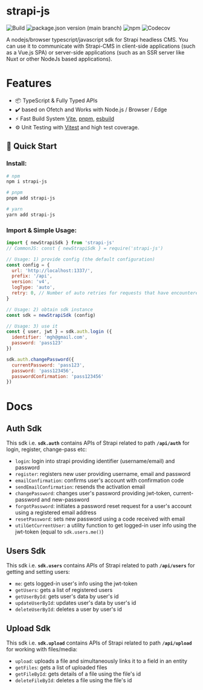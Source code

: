# strapi-js

![Build](https://img.shields.io/github/actions/workflow/status/mohammadGh/strapi-js/build-typecheck-test.yml)
![package.json version (main branch)](https://img.shields.io/github/package-json/v/mohammadGh/strapi-js/main)
![npm](https://img.shields.io/npm/v/strapi-js)
![Codecov](https://img.shields.io/codecov/c/github/mohammadGh/strapi-js)

A nodejs/browser typescript/javascript sdk for Strapi headless CMS. You can use it to communicate with Strapi-CMS in client-side applications (such as a Vue.js SPA) or server-side applications (such as an SSR server like Nuxt or other NodeJs based applications).

# Features

- 📦 TypeScript & Fully Typed APIs
- ✔️ based on Ofetch and Works with Node.js / Browser / Edge
- ⚡️ Fast Build System [Vite](https://github.com/vitejs/vite), [pnpm](https://pnpm.io/), [esbuild](https://github.com/evanw/esbuild)
- ⚙️ Unit Testing with [Vitest](https://github.com/vitest-dev/vitest) and high test coverage.

## 🚀 Quick Start

### Install:

```bash
# npm
npm i strapi-js

# pnpm
pnpm add strapi-js

# yarn
yarn add strapi-js
```

### Import & Simple Usage:

```js
import { newStrapiSdk } from 'strapi-js'
// CommonJS: const { newStrapiSdk } = require('strapi-js')

// Usage: 1) provide config (the default configuration)
const config = {
  url: 'http://localhost:1337/',
  prefix: '/api',
  version: 'v4',
  logType: 'auto',
  retry: 0, // Number of auto retries for requests that have encountered an error
}

// Usage: 2) obtain sdk instance
const sdk = newStrapiSdk (config)

// Usage: 3) use it
const { user, jwt } = sdk.auth.login ({
  identifier: 'mgh@gmail.com',
  password: 'pass123'
})

sdk.auth.changePassword({
  currentPassword: 'pass123',
  password: 'pass123456',
  passwordConfirmation: 'pass123456'
})
```

# Docs
## Auth Sdk
This sdk i.e. **`sdk.auth`** contains APIs of Strapi related to path **`/api/auth`** for login, register, change-pass etc:
- `login`: login into strapi providing identifier (username/email) and password
- `register`: registers new user providing username, email and password
- `emailConfirmation`: confirms user's account with confirmation code
- `sendEmailConfirmation`: resends the activation email
- `changePassword`: changes user's password providing jwt-token, current-password and new-password
- `forgotPassword`: initiates a password reset request for a user's account using a registered email address
- `resetPassword`: sets new password using a code received with email
- `utilGetCurrentUser`: a utility function to get logged-in user info using the jwt-token (equal to `sdk.users.me()`)

## Users Sdk
This sdk i.e. **`sdk.users`** contains APIs of Strapi related to path **`/api/users`** for getting and setting users:
- `me`: gets logged-in user's info using the jwt-token
- `getUsers`: gets a list of registered users
- `getUserById`: gets user's data by user's id
- `updateUserById`: updates user's data by user's id
- `deleteUserById`: deletes a user by user's id

## Upload Sdk
This sdk i.e. **`sdk.upload`** contains APIs of Strapi related to path **`/api/upload`** for working with files/media:
- `upload`: uploads a file and simultaneously links it to a field in an entity
- `getFiles`: gets a list of uploaded files
- `getFileById`: gets details of a file using the file's id
- `deleteFileById`: deletes a file using the file's id
